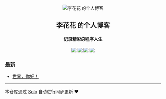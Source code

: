 <p align="center"><img alt="李花花 的个人博客" src="https://static.b3log.org/images/brand/solo-32.png"></p><h2 align="center">
李花花 的个人博客
</h2>

<h4 align="center">记录精彩的程序人生</h4>
<p align="center"><a title="李花花 的个人博客" target="_blank" href="https://github.com/ymxfl/solo-blog"><img src="https://img.shields.io/github/last-commit/ymxfl/solo-blog.svg?style=flat-square&color=FF9900"></a>
<a title="GitHub repo size in bytes" target="_blank" href="https://github.com/ymxfl/solo-blog"><img src="https://img.shields.io/github/repo-size/ymxfl/solo-blog.svg?style=flat-square"></a>
<a title="Solo Version" target="_blank" href="https://github.com/b3log/solo/releases"><img src="https://img.shields.io/badge/solo-3.6.5-f1e05a.svg?style=flat-square&color=blueviolet"></a>
<a title="Hits" target="_blank" href="https://github.com/b3log/hits"><img src="https://hits.b3log.org/ymxfl/solo-blog.svg"></a></p>

### 最新

* [世界，你好！](http://blog.lizhenhua.fun/hello-solo)



---

本仓库通过 [Solo](https://github.com/b3log/solo) 自动进行同步更新 ❤️ 